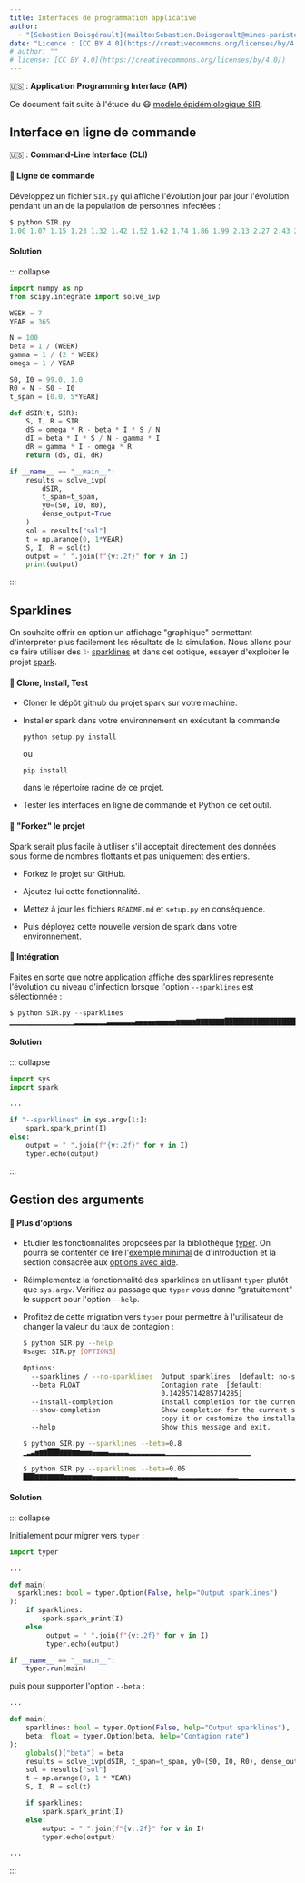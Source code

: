 ```yaml
---
title: Interfaces de programmation applicative
author: 
  - "[Sebastien Boisgérault](mailto:Sebastien.Boisgerault@mines-paristech.fr), MINES ParisTech"
date: "Licence : [CC BY 4.0](https://creativecommons.org/licenses/by/4.0/)"
# author: ""
# license: [CC BY 4.0](https://creativecommons.org/licenses/by/4.0/)
---
```


🇺🇸 : **Application Programming Interface (API)**

Ce document fait suite à l'étude du 😷 [modèle épidémiologique SIR].

[modèle épidémiologique SIR]: https://boisgera.github.io/python-advanced-companion/tps/fonctions/


## Interface en ligne de commande

🇺🇸 : **Command-Line Interface (CLI)**


#### 🚀 Ligne de commande

Développez un fichier `SIR.py` qui affiche l'évolution jour par jour 
l'évolution pendant un an de la population de personnes infectées :

``` python
$ python SIR.py
1.00 1.07 1.15 1.23 1.32 1.42 1.52 1.62 1.74 1.86 1.99 2.13 2.27 2.43 2.59 2.77 2.95 3.14 3.35 3.57 3.80 4.04 4.29 4.55 4.83 5.12 5.42 5.74 6.06 6.40 6.75 7.11 7.48 7.86 8.25 8.65 9.05 9.46 9.87 10.28 10.69 11.10 11.50 11.89 12.28 12.66 13.03 13.39 13.73 14.05 14.36 14.66 14.93 15.18 15.40 15.61 15.78 15.93 16.06 16.15 16.22 16.26 16.28 16.27 16.24 16.18 16.11 16.01 15.89 15.75 15.60 15.42 15.23 15.02 14.80 14.57 14.32 14.07 13.80 13.53 13.25 12.96 12.68 12.39 12.10 11.82 11.54 11.26 10.98 10.70 10.43 10.16 9.89 9.62 9.36 9.10 8.85 8.60 8.35 8.11 7.88 7.65 7.42 7.21 6.99 6.79 6.58 6.39 6.20 6.01 5.83 5.65 5.48 5.31 5.15 4.99 4.84 4.69 4.55 4.41 4.27 4.14 4.01 3.89 3.77 3.65 3.54 3.43 3.33 3.23 3.13 3.03 2.94 2.85 2.77 2.68 2.60 2.52 2.45 2.38 2.31 2.24 2.17 2.11 2.05 1.99 1.94 1.88 1.83 1.78 1.73 1.68 1.63 1.59 1.55 1.50 1.46 1.42 1.39 1.35 1.31 1.28 1.25 1.21 1.18 1.15 1.12 1.09 1.07 1.04 1.01 0.99 0.96 0.94 0.92 0.89 0.87 0.85 0.83 0.81 0.79 0.78 0.76 0.74 0.73 0.71 0.70 0.68 0.67 0.65 0.64 0.63 0.61 0.60 0.59 0.58 0.57 0.56 0.55 0.54 0.53 0.52 0.51 0.50 0.49 0.48 0.47 0.46 0.46 0.45 0.44 0.43 0.43 0.42 0.41 0.41 0.40 0.39 0.39 0.38 0.38 0.37 0.37 0.36 0.36 0.35 0.35 0.34 0.34 0.33 0.33 0.33 0.32 0.32 0.31 0.31 0.31 0.30 0.30 0.30 0.29 0.29 0.29 0.29 0.28 0.28 0.28 0.27 0.27 0.27 0.27 0.27 0.26 0.26 0.26 0.26 0.25 0.25 0.25 0.25 0.25 0.25 0.24 0.24 0.24 0.24 0.24 0.24 0.24 0.23 0.23 0.23 0.23 0.23 0.23 0.23 0.23 0.23 0.23 0.23 0.22 0.22 0.22 0.22 0.22 0.22 0.22 0.22 0.22 0.22 0.22 0.22 0.22 0.22 0.22 0.22 0.22 0.22 0.22 0.22 0.22 0.22 0.22 0.22 0.22 0.22 0.22 0.22 0.22 0.22 0.22 0.22 0.22 0.22 0.22 0.23 0.23 0.23 0.23 0.23 0.23 0.23 0.23 0.23 0.23 0.23 0.24 0.24 0.24 0.24 0.24 0.24 0.24 0.24 0.25 0.25 0.25 0.25 0.25 0.25 0.26 0.26 0.26 0.26 0.26 0.27 0.27 0.27 0.27 0.27 0.28 0.28 0.28 0.28 0.29 0.29 0.29 0.29 0.30 0.30 0.30 0.31 0.31 0.31 0.32
```

#### Solution

::: collapse

``` python
import numpy as np
from scipy.integrate import solve_ivp

WEEK = 7
YEAR = 365

N = 100
beta = 1 / (WEEK)
gamma = 1 / (2 * WEEK)
omega = 1 / YEAR

S0, I0 = 99.0, 1.0
R0 = N - S0 - I0
t_span = [0.0, 5*YEAR]

def dSIR(t, SIR):
    S, I, R = SIR
    dS = omega * R - beta * I * S / N
    dI = beta * I * S / N - gamma * I
    dR = gamma * I - omega * R  
    return (dS, dI, dR)

if __name__ == "__main__":
    results = solve_ivp(
        dSIR, 
        t_span=t_span, 
        y0=(S0, I0, R0), 
        dense_output=True
    )
    sol = results["sol"]
    t = np.arange(0, 1*YEAR)
    S, I, R = sol(t)
    output = " ".join(f"{v:.2f}" for v in I)
    print(output)
```

:::

## Sparklines

On souhaite offrir en option un affichage "graphique" permettant 
d'interpréter plus facilement les résultats de la simulation.
Nous allons pour ce faire utiliser des ✨ [sparklines] et 
dans cet optique, essayer d'exploiter le projet [spark].

#### 🚀 Clone, Install, Test

  - Cloner le dépôt github du projet spark sur votre machine. 

  - Installer spark dans votre environnement en exécutant la commande

    ```
    python setup.py install
    ``` 

    ou 

    ```
    pip install .
    ``` 

    dans le répertoire racine de ce projet.

  - Tester les interfaces en ligne de commande et Python de cet outil.

#### 🚀 "Forkez" le projet

Spark serait plus facile à utiliser s'il acceptait directement des données
sous forme de nombres flottants et pas uniquement des entiers.

  - Forkez le projet sur GitHub. 
  
  - Ajoutez-lui cette fonctionnalité.

  - Mettez à jour les fichiers `README.md` et `setup.py` en conséquence.

  - Puis déployez cette nouvelle version de spark dans votre environnement.

#### 🚀 Intégration

Faites en sorte que notre application affiche des sparklines représente 
l'évolution du niveau d'infection lorsque l'option `--sparklines` est
sélectionnée :

``` python
$ python SIR.py --sparklines
▁▁▁▁▁▁▁▁▁▁▁▁▁▁▁▁▂▂▂▂▂▂▂▂▃▃▃▃▃▃▃▄▄▄▄▄▅▅▅▅▅▆▆▆▆▆▇▇▇▇▇▇▇██████████████████▇▇▇▇▇▇▇▇▇▆▆▆▆▆▆▆▅▅▅▅▅▅▅▄▄▄▄▄▄▄▄▄▃▃▃▃▃▃▃▃▃▃▃▂▂▂▂▂▂▂▂▂▂▂▂▂▂▂▂▁▁▁▁▁▁▁▁▁▁▁▁▁▁▁▁▁▁▁▁▁▁▁▁▁▁▁▁▁▁▁▁▁▁▁▁▁▁▁
```

#### Solution

::: collapse

``` python
import sys
import spark

...

if "--sparklines" in sys.argv[1:]:
    spark.spark_print(I)
else:
    output = " ".join(f"{v:.2f}" for v in I)
    typer.echo(output)
```

:::


[sparklines]: https://en.wikipedia.org/wiki/Sparkline 
[spark]: https://github.com/boisgera/spark.py

## Gestion des arguments

#### 🚀 Plus d'options

  - Etudier les fonctionnalités proposées par la bibliothèque [typer]. 
    On pourra se contenter de lire l'[exemple minimal] de d'introduction
    et la section consacrée aux [options avec aide].

  - Réimplementez la fonctionnalité des sparklines en utilisant `typer`
    plutôt que `sys.argv`. Vérifiez au passage que `typer` vous donne
    "gratuitement" le support pour l'option `--help`.

  - Profitez de cette migration vers `typer` pour permettre à l'utilisateur 
    de changer la valeur du taux de contagion :

    ``` bash
    $ python SIR.py --help
    Usage: SIR.py [OPTIONS]

    Options:
      --sparklines / --no-sparklines  Output sparklines  [default: no-sparklines]
      --beta FLOAT                    Contagion rate  [default:
                                      0.14285714285714285]
      --install-completion            Install completion for the current shell.
      --show-completion               Show completion for the current shell, to
                                      copy it or customize the installation.
      --help                          Show this message and exit.
    ```

    ``` bash
    $ python SIR.py --sparklines --beta=0.8
    ▁▂▃▅▆▇███▇▇▇▆▆▅▅▅▄▄▄▄▃▃▃▃▃▂▂▂▂▂▂▂▂▂▁▁▁▁▁▁▁▁▁▁▁▁▁▁▁▁▁▁▁▁▁
    ```                                                                                                 
    ``` bash
    $ python SIR.py --sparklines --beta=0.05
    ███▇▇▇▇▇▇▇▆▆▆▆▆▆▆▅▅▅▅▅▅▅▅▅▄▄▄▄▄▄▄▄▄▄▄▄▃▃▃▃▃▃▃▃▃▃▃▃▃▃▃▂▂▂▂▂▂▂▂▂▂▂▂▂▂▂▂▂▂▂▂▂▂▁▁▁▁▁▁▁▁▁▁▁▁▁▁▁▁▁▁▁▁▁▁▁▁▁▁▁▁▁▁▁▁▁▁▁▁▁▁▁▁▁▁▁▁▁▁▁▁▁
    ```            

#### Solution 

::: collapse

Initialement pour migrer vers `typer` :

``` python
import typer

...

def main(
  sparklines: bool = typer.Option(False, help="Output sparklines")
):
    if sparklines:
        spark.spark_print(I)
    else:
         output = " ".join(f"{v:.2f}" for v in I)
         typer.echo(output)

if __name__ == "__main__":
    typer.run(main)
```

puis pour supporter l'option `--beta` :

``` python
...

def main(
    sparklines: bool = typer.Option(False, help="Output sparklines"),
    beta: float = typer.Option(beta, help="Contagion rate")
):
    globals()["beta"] = beta
    results = solve_ivp(dSIR, t_span=t_span, y0=(S0, I0, R0), dense_output=True)
    sol = results["sol"]
    t = np.arange(0, 1 * YEAR)
    S, I, R = sol(t)

    if sparklines:
        spark.spark_print(I)
    else:
        output = " ".join(f"{v:.2f}" for v in I)
        typer.echo(output)

...
```

:::
                                                                                     
[typer]: https://typer.tiangolo.com/
[exemple minimal]: https://typer.tiangolo.com/#the-absolute-minimum
[options avec aide]: https://typer.tiangolo.com/tutorial/options/help/
